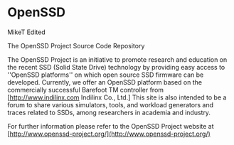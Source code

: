 OpenSSD
=======
MikeT Edited

The OpenSSD Project Source Code Repository

The OpenSSD Project is an initiative to promote research and education on the recent SSD (Solid State Drive) technology by providing easy access to ''OpenSSD platforms'' on which open source SSD firmware can be developed. Currently, we offer an OpenSSD platform based on the commercially successful Barefoot TM controller from [http://www.indilinx.com Indilinx Co., Ltd.] This site is also intended to be a forum to share various simulators, tools, and workload generators and traces related to SSDs, among researchers in academia and industry. 

For further information please refer to the OpenSSD Project website at [http://www.openssd-project.org/](http://www.openssd-project.org/)
